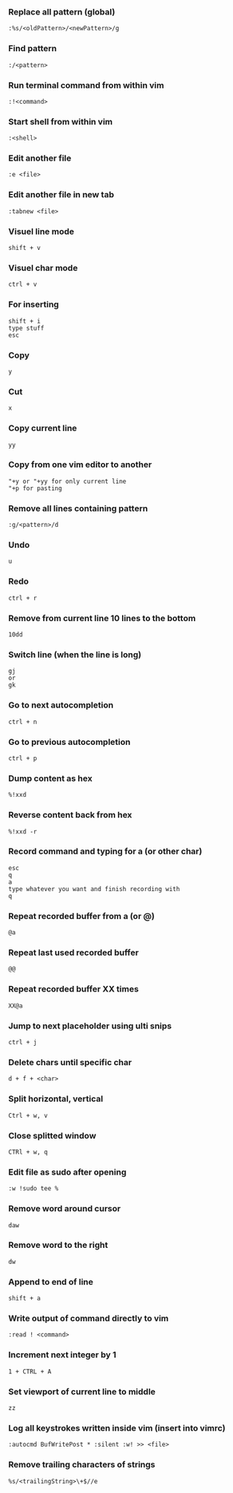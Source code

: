 ### Replace all pattern (global)
```
:%s/<oldPattern>/<newPattern>/g
```

### Find pattern
```
:/<pattern>
```

### Run terminal command from within vim
```
:!<command>
```

### Start shell from within vim
```
:<shell>
```

### Edit another file
```
:e <file>
```

### Edit another file in new tab
```
:tabnew <file>
```

### Visuel line mode
```
shift + v
```

### Visuel char mode
```
ctrl + v
```

### For inserting
```
shift + i
type stuff
esc
```

### Copy
```
y
```

### Cut
```
x
```

### Copy current line
```
yy
```

### Copy from one vim editor to another
```
"+y or "+yy for only current line
"+p for pasting
```

### Remove all lines containing pattern
```
:g/<pattern>/d
```

### Undo
```
u
```

### Redo
```
ctrl + r
```

### Remove from current line 10 lines to the bottom
```
10dd
```

### Switch line (when the line is long)
```
gj
or
gk
```

### Go to next autocompletion
```
ctrl + n
```

### Go to previous autocompletion
```
ctrl + p
```

### Dump content as hex
```
%!xxd
```

### Reverse content back from hex
```
%!xxd -r
```

### Record command and typing for a (or other char)
```
esc
q
a
type whatever you want and finish recording with
q
```

### Repeat recorded buffer from a (or @<otherChar>)
```
@a 
```

### Repeat last used recorded buffer
```
@@
```

### Repeat recorded buffer XX times
```
XX@a
```

### Jump to next placeholder using ulti snips
```
ctrl + j
```

### Delete chars until specific char
```
d + f + <char>
```

### Split horizontal, vertical
```
Ctrl + w, v
```

### Close splitted window
```
CTRl + w, q
```

### Edit file as sudo after opening
```
:w !sudo tee %
```

### Remove word around cursor
```
daw
```

### Remove word to the right
```
dw
```

### Append to end of line
```
shift + a
```

### Write output of command directly to vim
```
:read ! <command>
```

### Increment next integer by 1
```
1 + CTRL + A
```

### Set viewport of current line to middle
```
zz
```

### Log all keystrokes written inside vim (insert into vimrc)
```
:autocmd BufWritePost * :silent :w! >> <file>
```

### Remove trailing characters of strings
```
%s/<trailingString>\+$//e
```

